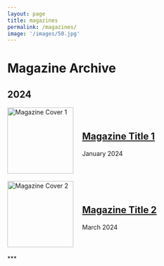 ```yaml
---
layout: page
title: magazines
permalink: /magazines/
image: '/images/50.jpg'
---
```

# Magazine Archive

## 2024

<div style="display: flex; align-items: center;">
    <img src="https://mgse-blogs.github.io/images%20/520.jpg" alt="Magazine Cover 1" style="width: 150px; margin-right: 20px;">
    <div>
        <h2><a href="./magazines/2024/magazine-title-1.pdf" target="_blank">Magazine Title 1</a></h2>
        <p>January 2024</p>
    </div>
</div>
<br/>

<div style="display: flex; align-items: center;">
    <img src="https://mgse-blogs.github.io/images%20/520.jpg" alt="Magazine Cover 2" style="width: 150px; margin-right: 20px;">
    <div>
        <h2><a href="./magazines/2024/magazine-title-2.pdf" target="_blank">Magazine Title 2</a></h2>
        <p>March 2024</p>
    </div>
</div>
<br/>
***
